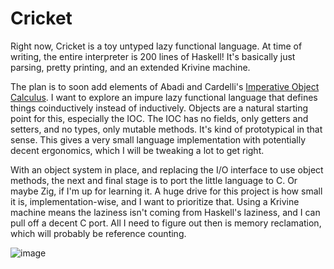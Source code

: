 # Cricket

Right now, Cricket is a toy untyped lazy functional language. 
At time of writing, the entire interpreter is 200 lines of Haskell! 
It's basically just parsing, pretty printing, and an extended Krivine machine.

The plan is to soon add elements of Abadi and Cardelli's [Imperative Object Calculus](http://lucacardelli.name/Papers/PrimObjImp.pdf). 
I want to explore an impure lazy functional language that defines things coinductively instead of inductively.
Objects are a natural starting point for this, especially the IOC.
The IOC has no fields, only getters and setters, and no types, only mutable methods.
It's kind of prototypical in that sense.
This gives a very small language implementation with potentially decent ergonomics, which I will be tweaking a lot to get right.

With an object system in place, and replacing the I/O interface to use object methods, 
the next and final stage is to port the little language to C.
Or maybe Zig, if I'm up for learning it.
A huge drive for this project is how small it is, implementation-wise, and I want to prioritize that.
Using a Krivine machine means the laziness isn't coming from Haskell's laziness, and I can pull off a decent C port.
All I need to figure out then is memory reclamation, which will probably be reference counting.

![image](https://github.com/user-attachments/assets/6defb5cd-c284-4e09-b947-1ed167c85a8d)
